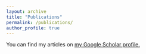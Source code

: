 ```yaml
---
layout: archive
title: "Publications"
permalink: /publications/
author_profile: true
---
```


You can find my articles on <u><a href="https://api.site-shot.com/&url=https://www.wikipedia.org/
">my Google Scholar profile</a>.</u>


